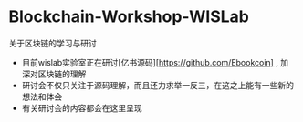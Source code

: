 # Blockchain-Workshop-WISLab
关于区块链的学习与研讨
+ 目前wislab实验室正在研讨[亿书源码][https://github.com/Ebookcoin] , 加深对区块链的理解
+ 研讨会不仅只关注于源码理解，而且还力求举一反三，在这之上能有一些新的想法和体会
+ 有关研讨会的内容都会在这里呈现

